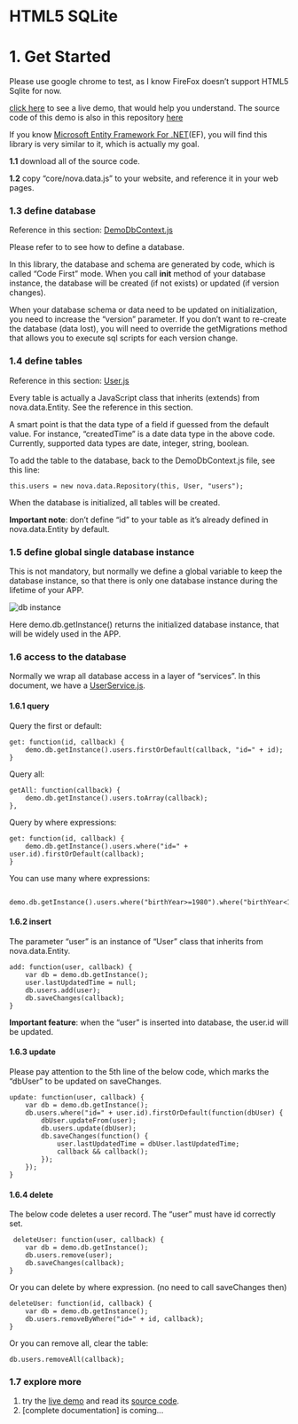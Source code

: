 
HTML5 SQLite
===========
# 1. Get Started
Please use google chrome to test, as I know FireFox doesn’t support HTML5 Sqlite for now. 

[click here](http://sandbox.runjs.cn/show/pekbd9zb) to see a live demo, that would help you understand. The source code of this demo is also in this repository [here]( https://github.com/leotsai/html5sqlite/tree/master/demos/user%20management)

If you know [Microsoft Entity Framework For .NET](http://msdn.microsoft.com/en-us/data/ef.aspx)(EF), you will find this library is very similar to it, which is actually my goal.

**1.1** download all of the source code.

**1.2** copy “core/nova.data.js” to your website, and reference it in your web pages.

### 1.3 define database
Reference in this section: [DemoDbContext.js](https://github.com/leotsai/html5sqlite/blob/master/demos/user%20management/www/js/demo/02.DemoDbContext.js)

Please refer to  to see how to define a database. 

In this library, the database and schema are generated by code, which is called “Code First” mode. When you call **init** method of your database instance, the database will be created (if not exists) or updated (if version changes). 

When your database schema or data need to be updated on initialization, you need to increase the “version” parameter. If you don’t want to re-create the database (data lost), you will need to override the getMigrations method that allows you to execute sql scripts for each version change. 

### 1.4 define tables
Reference in this section: [User.js]( https://github.com/leotsai/html5sqlite/blob/master/demos/user%20management/www/js/demo/02.User.js)

Every table is actually a JavaScript class that inherits (extends) from nova.data.Entity. See the reference in this section.

A smart point is that the data type of a field if guessed from the default value. For instance, “createdTime” is a date data type in the above code. Currently, supported data types are date, integer, string, boolean.

To add the table to the database, back to the DemoDbContext.js file, see this line:

    this.users = new nova.data.Repository(this, User, "users");

When the database is initialized, all tables will be created.

**Important note**: don’t define “id” to your table as it’s already defined in nova.data.Entity by default.

### 1.5 define global single database instance
This is not mandatory, but normally we define a global variable to keep the database instance, so that there is only one database instance during the lifetime of your APP.

![db instance](https://raw.github.com/leotsai/html5sqlite/master/demos/user%20management/res/global-db-instance.jpg)

Here demo.db.getInstance() returns the initialized database instance, that will be widely used in the APP.

### 1.6 access to the database

Normally we wrap all database access in a layer of “services”. In this document, we have a [UserService.js](https://github.com/leotsai/html5sqlite/blob/master/demos/user%20management/www/js/demo/02.UserService.js).

#### 1.6.1 query

Query the first or default:

    get: function(id, callback) {
        demo.db.getInstance().users.firstOrDefault(callback, "id=" + id);
    }

Query all:

    getAll: function(callback) {
        demo.db.getInstance().users.toArray(callback);
    },

Query by where expressions:

    get: function(id, callback) {
        demo.db.getInstance().users.where("id=" + user.id).firstOrDefault(callback);
    }

You can use many where expressions:

	 demo.db.getInstance().users.where("birthYear>=1980").where("birthYear<1990").toArray(callback);


#### 1.6.2 insert

The parameter “user” is an instance of “User” class that inherits from nova.data.Entity. 

    add: function(user, callback) {
        var db = demo.db.getInstance();
        user.lastUpdatedTime = null;
        db.users.add(user);
        db.saveChanges(callback);
    }

**Important feature**: when the “user” is inserted into database, the user.id will be updated. 

#### 1.6.3 update

Please pay attention to the 5th line of the below code, which marks the “dbUser” to be updated on saveChanges.

    update: function(user, callback) {
        var db = demo.db.getInstance();
        db.users.where("id=" + user.id).firstOrDefault(function(dbUser) {
            dbUser.updateFrom(user);
            db.users.update(dbUser);
            db.saveChanges(function() {
                user.lastUpdatedTime = dbUser.lastUpdatedTime;
                callback && callback();
            });
        });
    }

#### 1.6.4 delete

The below code deletes a user record. The “user” must have id correctly set.

	 deleteUser: function(user, callback) {
        var db = demo.db.getInstance();
        db.users.remove(user);
        db.saveChanges(callback);
    }

Or you can delete by where expression. (no need to call saveChanges then)

    deleteUser: function(id, callback) {
        var db = demo.db.getInstance();
        db.users.removeByWhere("id=" + id, callback);
    }

Or you can remove all, clear the table:

	db.users.removeAll(callback);

### 1.7 explore more

1. try the [live demo](http://sandbox.runjs.cn/show/pekbd9zb) and read its [source code](https://github.com/leotsai/html5sqlite/tree/master/demos/user%20management).
2. [complete documentation] is coming...

